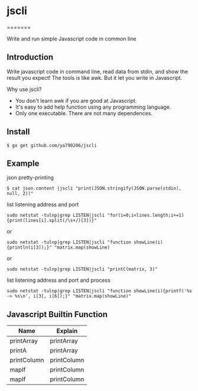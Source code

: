 # jscli
=======

Write and run simple Javascript code in common line

Introduction
------------

Write javascript code in command line, read data from stdin, and show the result you expect!
The tools is like awk. But it let you write in Javascript.

Why use jscli?

- You don't learn awk if you are good at Javascript.
- It's easy to add help function using any programming language.
- Only one executable. There are not many dependences.


Install
-------

```
$ go get github.com/ya790206/jscli
```


Example
-------

json pretty-printing

```
$ cat json.content |jscli "print(JSON.stringify(JSON.parse(stdin), null, 2))"
```

list listening address and port

```
sudo netstat -tulnp|grep LISTEN|jscli "for(i=0;i<lines.length;i+=1){print(lines[i].split(/\s+/)[3])}"
```
or

```
sudo netstat -tulnp|grep LISTEN|jscli "function showLine(i){println(i[3]);}" "matrix.map(showLine)
```
or

```
sudo netstat -tulnp|grep LISTEN|jscli "printC(matrix, 3)"
```


list listening address and port and process

```
sudo netstat -tulnp|grep LISTEN|jscli "function showLine(i){printf('%s -> %s\n', i[3], i[6]);}" "matrix.map(showLine)"
```

Javascript Builtin Function
---------------------------

Name | Explain
---- | -------
printArray | printArray
printA | printArray
printColumn | printColumn
mapIf | printColumn
mapIf | printColumn

